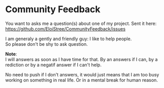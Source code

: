 # Community Feedback

You want to asks me a question(s) about one of my project. Sent it here:  
https://github.com/EloiStree/CommunityFeedback/issues  

I am generaly a gently and friendly guy: I like to help people.  
So please don't be shy to ask question.  

**Note**:  
I will answers as soon as I have time for that. 
By an answers if I can,  by a rediction or by a negatif answer if I can't help.

No need to push if I don't answers, it would just means that I am too busy working on something in real life. 
Or in a mental break for human reason. 

